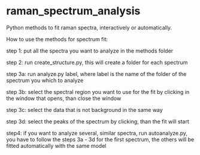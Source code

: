 # raman_spectrum_analysis
Python methods to fit raman spectra, interactively or automatically.

How to use the methods for spectrum fit: 

step 1: put all the spectra you want to analyze in the methods folder

step 2: run create_structure.py, this will create a folder for each spectrum

step 3a: run analyze.py label, where label is the name of the folder of the spectrum you which to analyze

step 3b: select the spectral region you want to use for the fit by clicking in the window that opens, than close the window

step 3c: select the data that is not background in the same way

step 3d: select the peaks of the spectrum by clicking, than the fit will start

step4: if you want to analyze several, similar spectra, run autoanalyze.py, you have to follow the steps 3a - 3d for the first spectrum, the others will be fitted automatically with the same model




